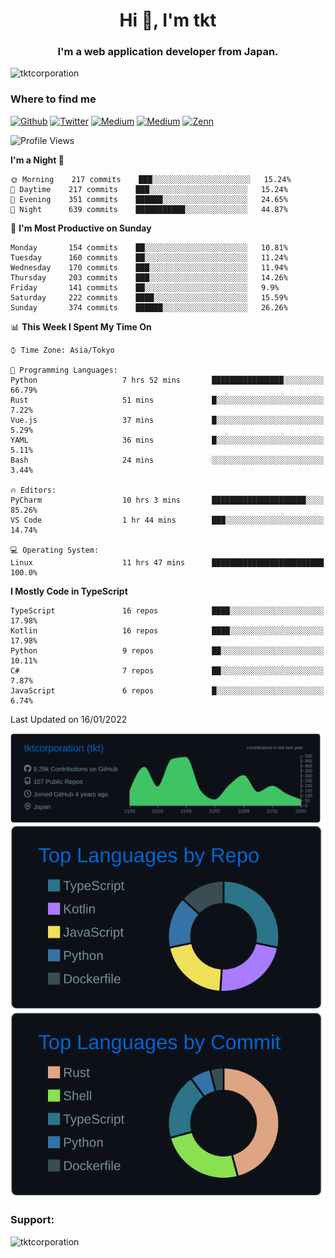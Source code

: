 <h1 align="center">Hi 👋, I'm tkt</h1>
<h3 align="center">I'm a web application developer from Japan.</h3>

<p align="left"> <img src="https://komarev.com/ghpvc/?username=tktcorporation&label=Profile%20views&color=0e75b6&style=flat" alt="tktcorporation" /> </p>

<h3>Where to find me</h3>
<p>
<a href="https://github.com/tktcorporation" target="_blank"><img alt="Github" src="https://img.shields.io/badge/GitHub-%2312100E.svg?&style=for-the-badge&logo=Github&logoColor=white" /></a>
<a href="https://twitter.com/tktcorporation" target="_blank"><img alt="Twitter" src="https://img.shields.io/badge/twitter-%231DA1F2.svg?&style=for-the-badge&logo=twitter&logoColor=white" /></a>
<a href="https://www.linkedin.com/in/tktcorporation" target="_blank"><img alt="Medium" src="https://img.shields.io/badge/linkdin-0a66c2.svg?&style=for-the-badge&logo=linkedin&logoColor=white" /></a>
<a href="https://qiita.com/tktcorporation" target="_blank"><img alt="Medium" src="https://img.shields.io/badge/qiita-55C500.svg?&style=for-the-badge&logo=qiita&logoColor=white" /></a>
<a href="https://zenn.dev/tktcorporation" target="_blank"><img alt="Zenn" src="https://img.shields.io/badge/Zenn-3EA8FF.svg?&style=for-the-badge&logo=Zenn&logoColor=white" /></a>
</p>
  
<!--START_SECTION:waka-->
![Profile Views](http://img.shields.io/badge/Profile%20Views-4-blue)

**I'm a Night 🦉** 

```text
🌞 Morning    217 commits    ███░░░░░░░░░░░░░░░░░░░░░░   15.24% 
🌆 Daytime    217 commits    ███░░░░░░░░░░░░░░░░░░░░░░   15.24% 
🌃 Evening    351 commits    ██████░░░░░░░░░░░░░░░░░░░   24.65% 
🌙 Night      639 commits    ███████████░░░░░░░░░░░░░░   44.87%

```
📅 **I'm Most Productive on Sunday** 

```text
Monday       154 commits    ██░░░░░░░░░░░░░░░░░░░░░░░   10.81% 
Tuesday      160 commits    ██░░░░░░░░░░░░░░░░░░░░░░░   11.24% 
Wednesday    170 commits    ███░░░░░░░░░░░░░░░░░░░░░░   11.94% 
Thursday     203 commits    ███░░░░░░░░░░░░░░░░░░░░░░   14.26% 
Friday       141 commits    ██░░░░░░░░░░░░░░░░░░░░░░░   9.9% 
Saturday     222 commits    ████░░░░░░░░░░░░░░░░░░░░░   15.59% 
Sunday       374 commits    ██████░░░░░░░░░░░░░░░░░░░   26.26%

```


📊 **This Week I Spent My Time On** 

```text
⌚︎ Time Zone: Asia/Tokyo

💬 Programming Languages: 
Python                   7 hrs 52 mins       ████████████████░░░░░░░░░   66.79% 
Rust                     51 mins             █░░░░░░░░░░░░░░░░░░░░░░░░   7.22% 
Vue.js                   37 mins             █░░░░░░░░░░░░░░░░░░░░░░░░   5.29% 
YAML                     36 mins             █░░░░░░░░░░░░░░░░░░░░░░░░   5.11% 
Bash                     24 mins             ░░░░░░░░░░░░░░░░░░░░░░░░░   3.44%

🔥 Editors: 
PyCharm                  10 hrs 3 mins       █████████████████████░░░░   85.26% 
VS Code                  1 hr 44 mins        ███░░░░░░░░░░░░░░░░░░░░░░   14.74%

💻 Operating System: 
Linux                    11 hrs 47 mins      █████████████████████████   100.0%

```

**I Mostly Code in TypeScript** 

```text
TypeScript               16 repos            ████░░░░░░░░░░░░░░░░░░░░░   17.98% 
Kotlin                   16 repos            ████░░░░░░░░░░░░░░░░░░░░░   17.98% 
Python                   9 repos             ██░░░░░░░░░░░░░░░░░░░░░░░   10.11% 
C#                       7 repos             ██░░░░░░░░░░░░░░░░░░░░░░░   7.87% 
JavaScript               6 repos             █░░░░░░░░░░░░░░░░░░░░░░░░   6.74%

```



 Last Updated on 16/01/2022
<!--END_SECTION:waka-->

[![](https://raw.githubusercontent.com/tktcorporation/tktcorporation/master/profile-summary-card-output/github_dark/0-profile-details.svg)](https://github.com/vn7n24fzkq/github-profile-summary-cards)
[![](https://raw.githubusercontent.com/tktcorporation/tktcorporation/master/profile-summary-card-output/github_dark/1-repos-per-language.svg)](https://github.com/vn7n24fzkq/github-profile-summary-cards) [![](https://raw.githubusercontent.com/tktcorporation/tktcorporation/master/profile-summary-card-output/github_dark/2-most-commit-language.svg)](https://github.com/vn7n24fzkq/github-profile-summary-cards)

<h3 align="left">Support:</h3>
<p><a href="https://www.buymeacoffee.com/tktcorporation"> <img align="left" src="https://cdn.buymeacoffee.com/buttons/v2/default-yellow.png" height="50" width="210" alt="tktcorporation" /></a></p><br><br>
